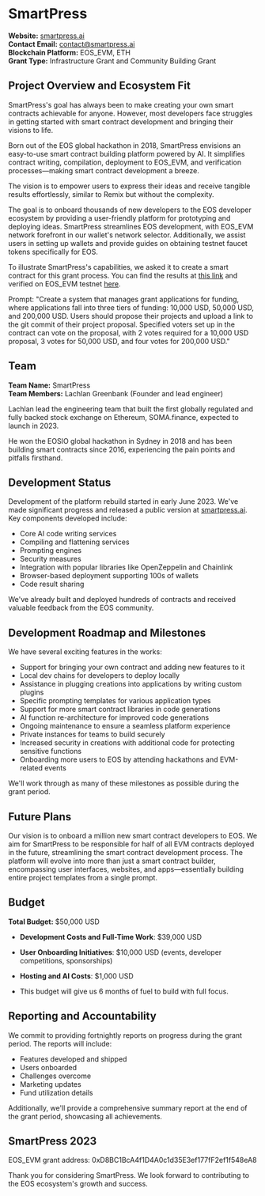 # SmartPress

**Website:** [smartpress.ai](https://smartpress.ai)  
**Contact Email:** [contact@smartpress.ai](mailto:contact@smartpress.ai)  
**Blockchain Platform:** EOS_EVM, ETH  
**Grant Type:** Infrastructure Grant and Community Building Grant

## Project Overview and Ecosystem Fit

SmartPress's goal has always been to make creating your own smart contracts achievable for anyone. However, most developers face struggles in getting started with smart contract development and bringing their visions to life.

Born out of the EOS global hackathon in 2018, SmartPress envisions an easy-to-use smart contract building platform powered by AI. It simplifies contract writing, compilation, deployment to EOS_EVM, and verification processes—making smart contract development a breeze.

The vision is to empower users to express their ideas and receive tangible results effortlessly, similar to Remix but without the complexity.

The goal is to onboard thousands of new developers to the EOS developer ecosystem by providing a user-friendly platform for prototyping and deploying ideas. SmartPress streamlines EOS development, with EOS_EVM network forefront in our wallet's network selector. Additionally, we assist users in setting up wallets and provide guides on obtaining testnet faucet tokens specifically for EOS.

To illustrate SmartPress's capabilities, we asked it to create a smart contract for this grant process. You can find the results at [this link](https://www.smartpress.ai/create/ai/results/e0ed18b5-a3dc-42a9-88d4-afd8d064f805) and verified on EOS_EVM testnet [here](https://explorer.testnet.evm.eosnetwork.com/address/0x425974edf0381bd2bF6a18412c3D8553280A07a8/contracts#address-tabs).

Prompt: "Create a system that manages grant applications for funding, where applications fall into three tiers of funding: 10,000 USD, 50,000 USD, and 200,000 USD. Users should propose their projects and upload a link to the git commit of their project proposal. Specified voters set up in the contract can vote on the proposal, with 2 votes required for a 10,000 USD proposal, 3 votes for 50,000 USD, and four votes for 200,000 USD."

## Team

**Team Name:** SmartPress  
**Team Members:** Lachlan Greenbank (Founder and lead engineer)  

Lachlan lead the engineering team that built the first globally regulated and fully backed stock exchange on Ethereum, SOMA.finance, expected to launch in 2023.

He won the EOSIO global hackathon in Sydney in 2018 and has been building smart contracts since 2016, experiencing the pain points and pitfalls firsthand.

## Development Status

Development of the platform rebuild started in early June 2023. We've made significant progress and released a public version at [smartpress.ai](https://smartpress.ai). Key components developed include:

- Core AI code writing services
- Compiling and flattening services
- Prompting engines
- Security measures
- Integration with popular libraries like OpenZeppelin and Chainlink
- Browser-based deployment supporting 100s of wallets
- Code result sharing

We've already built and deployed hundreds of contracts and received valuable feedback from the EOS community.

## Development Roadmap and Milestones

We have several exciting features in the works:

- Support for bringing your own contract and adding new features to it
- Local dev chains for developers to deploy locally
- Assistance in plugging creations into applications by writing custom plugins
- Specific prompting templates for various application types
- Support for more smart contract libraries in code generations
- AI function re-architecture for improved code generations
- Ongoing maintenance to ensure a seamless platform experience
- Private instances for teams to build securely
- Increased security in creations with additional code for protecting sensitive functions
- Onboarding more users to EOS by attending hackathons and EVM-related events

We'll work through as many of these milestones as possible during the grant period.

## Future Plans

Our vision is to onboard a million new smart contract developers to EOS. We aim for SmartPress to be responsible for half of all EVM contracts deployed in the future, streamlining the smart contract development process. The platform will evolve into more than just a smart contract builder, encompassing user interfaces, websites, and apps—essentially building entire project templates from a single prompt.

## Budget

**Total Budget:** $50,000 USD

- **Development Costs and Full-Time Work**: $39,000 USD
- **User Onboarding Initiatives**: $10,000 USD (events, developer competitions, sponsorships)
- **Hosting and AI Costs**: $1,000 USD

- This budget will give us 6 months of fuel to build with full focus.

## Reporting and Accountability

We commit to providing fortnightly reports on progress during the grant period. The reports will include:

- Features developed and shipped
- Users onboarded
- Challenges overcome
- Marketing updates
- Fund utilization details

Additionally, we'll provide a comprehensive summary report at the end of the grant period, showcasing all achievements.

## SmartPress 2023

EOS_EVM grant address: 0xD8BC1BcA4f1D4A0c1d35E3ef177fF2ef1f548eA8

Thank you for considering SmartPress. We look forward to contributing to the EOS ecosystem's growth and success.
